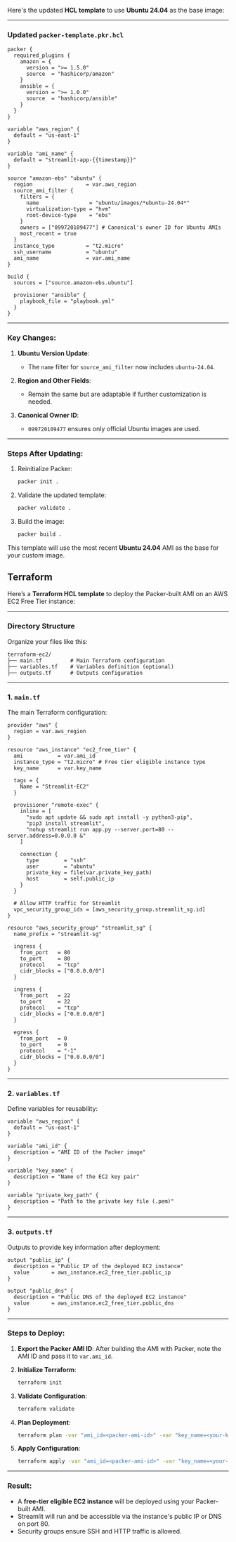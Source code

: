 Here's the updated **HCL template** to use **Ubuntu 24.04** as the base image:

---

### Updated `packer-template.pkr.hcl`

```hcl
packer {
  required_plugins {
    amazon = {
      version = ">= 1.5.0"
      source  = "hashicorp/amazon"
    }
    ansible = {
      version = ">= 1.0.0"
      source  = "hashicorp/ansible"
    }
  }
}

variable "aws_region" {
  default = "us-east-1"
}

variable "ami_name" {
  default = "streamlit-app-{{timestamp}}"
}

source "amazon-ebs" "ubuntu" {
  region                 = var.aws_region
  source_ami_filter {
    filters = {
      name                = "ubuntu/images/*ubuntu-24.04*"
      virtualization-type = "hvm"
      root-device-type    = "ebs"
    }
    owners = ["099720109477"] # Canonical's owner ID for Ubuntu AMIs
    most_recent = true
  }
  instance_type          = "t2.micro"
  ssh_username           = "ubuntu"
  ami_name               = var.ami_name
}

build {
  sources = ["source.amazon-ebs.ubuntu"]

  provisioner "ansible" {
    playbook_file = "playbook.yml"
  }
}
```

---

### Key Changes:
1. **Ubuntu Version Update**:
   - The `name` filter for `source_ami_filter` now includes `ubuntu-24.04`.

2. **Region and Other Fields**:
   - Remain the same but are adaptable if further customization is needed.

3. **Canonical Owner ID**:
   - `099720109477` ensures only official Ubuntu images are used.

---

### Steps After Updating:
1. Reinitialize Packer:
   ```bash
   packer init .
   ```
2. Validate the updated template:
   ```bash
   packer validate .
   ```
3. Build the image:
   ```bash
   packer build .
   ```

This template will use the most recent **Ubuntu 24.04** AMI as the base for your custom image.

## Terraform

Here’s a **Terraform HCL template** to deploy the Packer-built AMI on an AWS EC2 Free Tier instance:

---

### Directory Structure
Organize your files like this:
```
terraform-ec2/
├── main.tf         # Main Terraform configuration
├── variables.tf    # Variables definition (optional)
├── outputs.tf      # Outputs configuration
```

---

### 1. **`main.tf`**
The main Terraform configuration:

```hcl
provider "aws" {
  region = var.aws_region
}

resource "aws_instance" "ec2_free_tier" {
  ami           = var.ami_id
  instance_type = "t2.micro" # Free tier eligible instance type
  key_name      = var.key_name

  tags = {
    Name = "Streamlit-EC2"
  }

  provisioner "remote-exec" {
    inline = [
      "sudo apt update && sudo apt install -y python3-pip",
      "pip3 install streamlit",
      "nohup streamlit run app.py --server.port=80 --server.address=0.0.0.0 &"
    ]

    connection {
      type        = "ssh"
      user        = "ubuntu"
      private_key = file(var.private_key_path)
      host        = self.public_ip
    }
  }

  # Allow HTTP traffic for Streamlit
  vpc_security_group_ids = [aws_security_group.streamlit_sg.id]
}

resource "aws_security_group" "streamlit_sg" {
  name_prefix = "streamlit-sg"

  ingress {
    from_port   = 80
    to_port     = 80
    protocol    = "tcp"
    cidr_blocks = ["0.0.0.0/0"]
  }

  ingress {
    from_port   = 22
    to_port     = 22
    protocol    = "tcp"
    cidr_blocks = ["0.0.0.0/0"]
  }

  egress {
    from_port   = 0
    to_port     = 0
    protocol    = "-1"
    cidr_blocks = ["0.0.0.0/0"]
  }
}
```

---

### 2. **`variables.tf`**
Define variables for reusability:

```hcl
variable "aws_region" {
  default = "us-east-1"
}

variable "ami_id" {
  description = "AMI ID of the Packer image"
}

variable "key_name" {
  description = "Name of the EC2 key pair"
}

variable "private_key_path" {
  description = "Path to the private key file (.pem)"
}
```

---

### 3. **`outputs.tf`**
Outputs to provide key information after deployment:

```hcl
output "public_ip" {
  description = "Public IP of the deployed EC2 instance"
  value       = aws_instance.ec2_free_tier.public_ip
}

output "public_dns" {
  description = "Public DNS of the deployed EC2 instance"
  value       = aws_instance.ec2_free_tier.public_dns
}
```

---

### Steps to Deploy:
1. **Export the Packer AMI ID**:
   After building the AMI with Packer, note the AMI ID and pass it to `var.ami_id`.

2. **Initialize Terraform**:
   ```bash
   terraform init
   ```

3. **Validate Configuration**:
   ```bash
   terraform validate
   ```

4. **Plan Deployment**:
   ```bash
   terraform plan -var "ami_id=<packer-ami-id>" -var "key_name=<your-key-name>" -var "private_key_path=~/.ssh/<your-key.pem>"
   ```

5. **Apply Configuration**:
   ```bash
   terraform apply -var "ami_id=<packer-ami-id>" -var "key_name=<your-key-name>" -var "private_key_path=~/.ssh/<your-key.pem>"
   ```

---

### Result:
- A **free-tier eligible EC2 instance** will be deployed using your Packer-built AMI.
- Streamlit will run and be accessible via the instance's public IP or DNS on port 80.
- Security groups ensure SSH and HTTP traffic is allowed.

